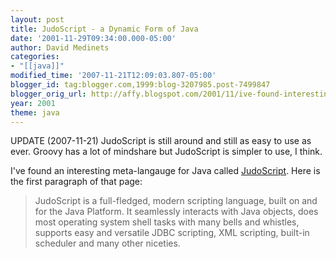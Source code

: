 ```yaml
---
layout: post
title: JudoScript - a Dynamic Form of Java
date: '2001-11-29T09:34:00.000-05:00'
author: David Medinets
categories:
- "[[java]]"
modified_time: '2007-11-21T12:09:03.807-05:00'
blogger_id: tag:blogger.com,1999:blog-3207985.post-7499847
blogger_orig_url: http://affy.blogspot.com/2001/11/ive-found-interesting-meta-langauge.md
year: 2001
theme: java
---
```


UPDATE (2007-11-21) JudoScript is still around and still as easy to use as ever. Groovy has a lot of mindshare but
JudoScript is simpler to use, I think.


I've found an interesting meta-langauge for Java called <a href="http://www.judoscript.com/index.html">JudoScript</a>.
Here is the first paragraph of that page:
<blockquote>JudoScript is a full-fledged, modern scripting language, built on and for the Java Platform. It seamlessly
    interacts with Java objects, does most operating system shell tasks with many bells and whistles, supports easy and
    versatile JDBC scripting, XML scripting, built-in scheduler and many other niceties.</blockquote>